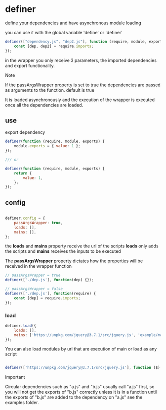 # definer

define your dependencies and have asynchronous module loading

you can use it with the global variable 'define' or 'definer'

```javascript
definer(["dependency.js", "dep2.js"], function (require, module, exports) {
    const [dep, dep2] = require.imports;
});
```

in the wrapper you only receive 3 parameters, the imported dependencies and export functionality.

> [!NOTE]
> If the passArgsWrapper property is set to true the dependencies are passed as arguments to the function. default is true

It is loaded asynchronously and the execution of the wrapper is executed once all the dependencies are loaded.

## use

export dependency

```javascript
definer(function (require, module, exports) {
    module.exports = { value: 1 };
});

/// or

definer(function (require, module, exports) {
    return {
        value: 1,
    };
});
```

## config

```javascript

definer.config = {
    passArgsWrapper: true,
    loads: [],
    mains: [],
};

```

the **loads** and **mains** property receive the url of the scripts
**loads** only adds the scripts and **mains** receives the inputs to be executed

The **passArgsWrapper** property dictates how the properties will be received in the wrapper function

```javascript
// passArgsWrapper = true
definer(['./dep.js'], function(dep) {});

// passArgsWrapper = false
definer(['./dep.js'], function(require) {
    const [dep] = require.imports;
});
```

### load

```javascript
definer.load({
    loads: [],
    mains: ['https://unpkg.com/jquery@3.7.1/src/jquery.js', 'example/main'],
});
```

You can also load modules by url that are execution of main or load as any script

```javascript

definer(['https://unpkg.com/jquery@3.7.1/src/jquery.js'], function ($) {})

```

> [!IMPORTANT]
> Circular dependencies such as "a.js" and "b.js" usually call "a.js" first,
so you will not get the exports of "b.js" correctly unless it is in a function until
the exports of "b.js" are added to the dependency on "a.js" see the examples folder.
```
